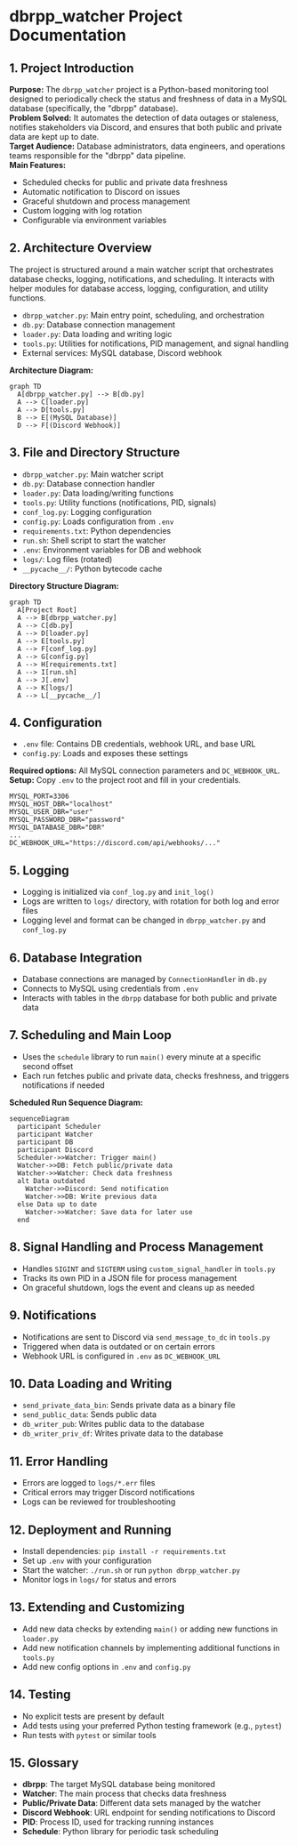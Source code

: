 # dbrpp_watcher Project Documentation

## 1. Project Introduction

**Purpose:** The `dbrpp_watcher` project is a Python-based monitoring tool designed to periodically check the status and freshness of data in a MySQL database (specifically, the "dbrpp" database).  
**Problem Solved:** It automates the detection of data outages or staleness, notifies stakeholders via Discord, and ensures that both public and private data are kept up to date.  
**Target Audience:** Database administrators, data engineers, and operations teams responsible for the "dbrpp" data pipeline.  
**Main Features:**
- Scheduled checks for public and private data freshness
- Automatic notification to Discord on issues
- Graceful shutdown and process management
- Custom logging with log rotation
- Configurable via environment variables

## 2. Architecture Overview

The project is structured around a main watcher script that orchestrates database checks, logging, notifications, and scheduling. It interacts with helper modules for database access, logging, configuration, and utility functions.

- `dbrpp_watcher.py`: Main entry point, scheduling, and orchestration
- `db.py`: Database connection management
- `loader.py`: Data loading and writing logic
- `tools.py`: Utilities for notifications, PID management, and signal handling
- External services: MySQL database, Discord webhook

**Architecture Diagram:**

```mermaid
graph TD
  A[dbrpp_watcher.py] --> B[db.py]
  A --> C[loader.py]
  A --> D[tools.py]
  B --> E[(MySQL Database)]
  D --> F[(Discord Webhook)]
```

## 3. File and Directory Structure

- `dbrpp_watcher.py`: Main watcher script
- `db.py`: Database connection handler
- `loader.py`: Data loading/writing functions
- `tools.py`: Utility functions (notifications, PID, signals)
- `conf_log.py`: Logging configuration
- `config.py`: Loads configuration from `.env`
- `requirements.txt`: Python dependencies
- `run.sh`: Shell script to start the watcher
- `.env`: Environment variables for DB and webhook
- `logs/`: Log files (rotated)
- `__pycache__/`: Python bytecode cache

**Directory Structure Diagram:**

```mermaid
graph TD
  A[Project Root]
  A --> B[dbrpp_watcher.py]
  A --> C[db.py]
  A --> D[loader.py]
  A --> E[tools.py]
  A --> F[conf_log.py]
  A --> G[config.py]
  A --> H[requirements.txt]
  A --> I[run.sh]
  A --> J[.env]
  A --> K[logs/]
  A --> L[__pycache__/]
```

## 4. Configuration

- `.env` file: Contains DB credentials, webhook URL, and base URL
- `config.py`: Loads and exposes these settings

**Required options:** All MySQL connection parameters and `DC_WEBHOOK_URL`.  
**Setup:** Copy `.env` to the project root and fill in your credentials.

```env
MYSQL_PORT=3306
MYSQL_HOST_DBR="localhost"
MYSQL_USER_DBR="user"
MYSQL_PASSWORD_DBR="password"
MYSQL_DATABASE_DBR="DBR"
...
DC_WEBHOOK_URL="https://discord.com/api/webhooks/..."
```

## 5. Logging

- Logging is initialized via `conf_log.py` and `init_log()`
- Logs are written to `logs/` directory, with rotation for both log and error files
- Logging level and format can be changed in `dbrpp_watcher.py` and `conf_log.py`

## 6. Database Integration

- Database connections are managed by `ConnectionHandler` in `db.py`
- Connects to MySQL using credentials from `.env`
- Interacts with tables in the `dbrpp` database for both public and private data

## 7. Scheduling and Main Loop

- Uses the `schedule` library to run `main()` every minute at a specific second offset
- Each run fetches public and private data, checks freshness, and triggers notifications if needed

**Scheduled Run Sequence Diagram:**

```mermaid
sequenceDiagram
  participant Scheduler
  participant Watcher
  participant DB
  participant Discord
  Scheduler->>Watcher: Trigger main()
  Watcher->>DB: Fetch public/private data
  Watcher->>Watcher: Check data freshness
  alt Data outdated
    Watcher->>Discord: Send notification
    Watcher->>DB: Write previous data
  else Data up to date
    Watcher->>Watcher: Save data for later use
  end
```

## 8. Signal Handling and Process Management

- Handles `SIGINT` and `SIGTERM` using `custom_signal_handler` in `tools.py`
- Tracks its own PID in a JSON file for process management
- On graceful shutdown, logs the event and cleans up as needed

## 9. Notifications

- Notifications are sent to Discord via `send_message_to_dc` in `tools.py`
- Triggered when data is outdated or on certain errors
- Webhook URL is configured in `.env` as `DC_WEBHOOK_URL`

## 10. Data Loading and Writing

- `send_private_data_bin`: Sends private data as a binary file
- `send_public_data`: Sends public data
- `db_writer_pub`: Writes public data to the database
- `db_writer_priv_df`: Writes private data to the database

## 11. Error Handling

- Errors are logged to `logs/*.err` files
- Critical errors may trigger Discord notifications
- Logs can be reviewed for troubleshooting

## 12. Deployment and Running

- Install dependencies: `pip install -r requirements.txt`
- Set up `.env` with your configuration
- Start the watcher: `./run.sh` or run `python dbrpp_watcher.py`
- Monitor logs in `logs/` for status and errors

## 13. Extending and Customizing

- Add new data checks by extending `main()` or adding new functions in `loader.py`
- Add new notification channels by implementing additional functions in `tools.py`
- Add new config options in `.env` and `config.py`

## 14. Testing

- No explicit tests are present by default
- Add tests using your preferred Python testing framework (e.g., `pytest`)
- Run tests with `pytest` or similar tools

## 15. Glossary

- **dbrpp**: The target MySQL database being monitored
- **Watcher**: The main process that checks data freshness
- **Public/Private Data**: Different data sets managed by the watcher
- **Discord Webhook**: URL endpoint for sending notifications to Discord
- **PID**: Process ID, used for tracking running instances
- **Schedule**: Python library for periodic task scheduling